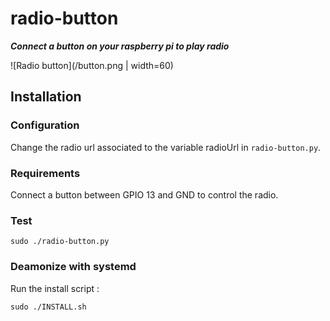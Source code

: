 # radio-button

_**Connect a button on your raspberry pi to play radio**_

![Radio button](/button.png | width=60)

## Installation

### Configuration
Change the radio url associated to the variable radioUrl in `radio-button.py`.

### Requirements
Connect a button between GPIO 13 and GND to control the radio.

### Test
```
sudo ./radio-button.py
```

### Deamonize with systemd
Run the install script :
```
sudo ./INSTALL.sh
```

